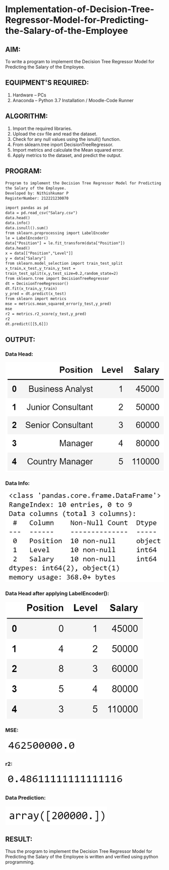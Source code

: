 # Implementation-of-Decision-Tree-Regressor-Model-for-Predicting-the-Salary-of-the-Employee

## AIM:
To write a program to implement the Decision Tree Regressor Model for Predicting the Salary of the Employee.

## EQUIPMENT'S REQUIRED:
1. Hardware – PCs
2. Anaconda – Python 3.7 Installation / Moodle-Code Runner

## ALGORITHM:
1. Import the required libraries.
2. Upload the csv file and read the dataset.
3. Check for any null values using the isnull() function.
4. From sklearn.tree inport DecisionTreeRegressor.
5. Import metrics and calculate the Mean squared error.
6. Apply metrics to the dataset, and predict the output.

## PROGRAM:
```
Program to implement the Decision Tree Regressor Model for Predicting the Salary of the Employee.
Developed by: Nithishkumar P
RegisterNumber: 212221230070 
```
```
import pandas as pd
data = pd.read_csv("Salary.csv")
data.head()
data.info()
data.isnull().sum()
from sklearn.preprocessing import LabelEncoder
le = LabelEncoder()
data["Position"] = le.fit_transform(data["Position"])
data.head()
x = data[["Position","Level"]]
y = data["Salary"]
from sklearn.model_selection import train_test_split
x_train,x_test,y_train,y_test = train_test_split(x,y,test_size=0.2,random_state=2)
from sklearn.tree import DecisionTreeRegressor
dt = DecisionTreeRegressor()
dt.fit(x_train,y_train)
y_pred = dt.predict(x_test)
from sklearn import metrics
mse = metrics.mean_squared_error(y_test,y_pred)
mse
r2 = metrics.r2_score(y_test,y_pred)
r2
dt.predict([[5,6]])

```


## OUTPUT:
### Data Head:
![output](./head.png)

### Data Info:
![output](./info.png)

### Data Head after applying LabelEncoder():
![output](./head2.png)

### MSE:
![output](./mse.png)

### r2:
![output](./r2.png)

### Data Prediction:
![output](./predict.png)

## RESULT:
Thus the program to implement the Decision Tree Regressor Model for Predicting the Salary of the Employee is written and verified using python programming.
